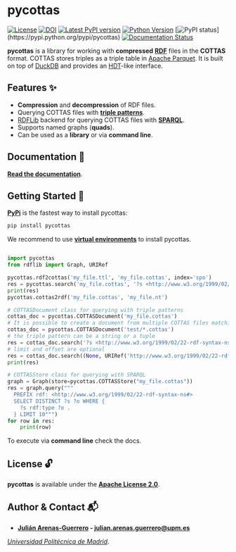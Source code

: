 # pycottas

[![License](https://img.shields.io/pypi/l/pycottas)](https://github.com/arenas-guerrero-julian/pycottas/blob/main/LICENSE)
[![DOI](https://zenodo.org/badge/633315029.svg)](https://doi.org/10.5281/zenodo.15350990)
[![Latest PyPI version](https://img.shields.io/pypi/v/pycottas?style=flat)](https://pypi.python.org/pypi/pycottas)
[![Python Version](https://img.shields.io/pypi/pyversions/pycottas.svg)](https://pypi.python.org/pypi/pycottas)
[![PyPI status](https://img.shields.io:/pypi/status/pycottas?)](https://pypi.python.org/pypi/pycottas)
[![Documentation Status](https://readthedocs.org/projects/pycottas/badge/?version=latest)](https://pycottas.readthedocs.io)

**pycottas** is a library for working with **compressed** **[RDF](https://www.w3.org/TR/rdf11-concepts/)** files in the **COTTAS** format. COTTAS stores triples as a triple table in [Apache Parquet](https://parquet.apache.org/). It is built on top of [DuckDB](https://duckdb.org/) and provides an [HDT](https://www.rdfhdt.org/)-like interface.

## Features :sparkles:

- **Compression** and **decompression** of RDF files.
- Querying COTTAS files with **[triple patterns](https://www.w3.org/TR/sparql11-query/#sparqlTriplePatterns)**.
- [RDFLib](https://github.com/RDFLib/rdflib) backend for querying COTTAS files with **[SPARQL](https://www.w3.org/TR/sparql11-query/)**.
- Supports named graphs (**quads**).
- Can be used as a **library** or via **command line**.

## Documentation :bookmark_tabs:

**[Read the documentation](https://pycottas.readthedocs.io)**.

## Getting Started :rocket:

**[PyPi](https://pypi.org/project/pycottas/)** is the fastest way to install pycottas:
```bash
pip install pycottas
```

We recommend to use **[virtual environments](https://docs.python.org/3/library/venv.html#)** to install pycottas.

```python

import pycottas
from rdflib import Graph, URIRef

pycottas.rdf2cottas('my_file.ttl', 'my_file.cottas', index='spo')
res = pycottas.search('my_file.cottas', '?s <http://www.w3.org/1999/02/22-rdf-syntax-ns#type> ?o')
print(res)
pycottas.cottas2rdf('my_file.cottas', 'my_file.nt')

# COTTASDocument class for querying with triple patterns
cottas_doc = pycottas.COTTASDocument('my_file.cottas')
# It is possible to create a document from multiple COTTAS files matching a glob pattern
cottas_doc = pycottas.COTTASDocument('test/*.cottas')
# the triple pattern can be a string or a tuple
res = cottas_doc.search('?s <http://www.w3.org/1999/02/22-rdf-syntax-ns#type> ?o')
# limit and offset are optional
res = cottas_doc.search((None, URIRef('http://www.w3.org/1999/02/22-rdf-syntax-ns#type'), None), limit=10, offset=20)
print(res)

# COTTASStore class for querying with SPARQL
graph = Graph(store=pycottas.COTTASStore("my_file.cottas"))
res = graph.query("""
  PREFIX rdf: <http://www.w3.org/1999/02/22-rdf-syntax-ns#>
  SELECT DISTINCT ?s ?o WHERE {
    ?s rdf:type ?o .
  } LIMIT 10""")
for row in res:
    print(row)
```

To execute via **command line** check the docs.

## License :unlock:

**pycottas** is available under the **[Apache License 2.0](https://github.com/arenas-guerrero-julian/pycottas/blob/main/LICENSE)**.

## Author & Contact :mailbox_with_mail:

- **[Julián Arenas-Guerrero](https://github.com/arenas-guerrero-julian/) - [julian.arenas.guerrero@upm.es](mailto:julian.arenas.guerrero@upm.es)**

*[Universidad Politécnica de Madrid](https://www.upm.es/internacional)*.
